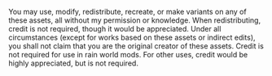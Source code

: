 You may use, modify, redistribute, recreate, or make variants on any of these assets, all without my permission or knowledge.
When redistributing, credit is not required, though it would be appreciated.
Under all circumstances (except for works based on these assets or indirect edits), you shall not claim that you are the original creator of these assets.
Credit is not required for use in rain world mods.
For other uses, credit would be highly appreciated, but is not required.
